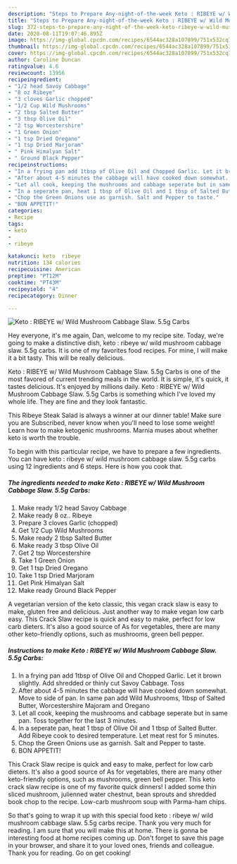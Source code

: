 ```yaml
---
description: "Steps to Prepare Any-night-of-the-week Keto : RIBEYE w/ Wild Mushroom Cabbage Slaw. 5.5g Carbs"
title: "Steps to Prepare Any-night-of-the-week Keto : RIBEYE w/ Wild Mushroom Cabbage Slaw. 5.5g Carbs"
slug: 372-steps-to-prepare-any-night-of-the-week-keto-ribeye-w-wild-mushroom-cabbage-slaw-55g-carbs
date: 2020-08-11T19:07:46.895Z
image: https://img-global.cpcdn.com/recipes/6544ac328a107899/751x532cq70/keto-ribeye-w-wild-mushroom-cabbage-slaw-55g-carbs-recipe-main-photo.jpg
thumbnail: https://img-global.cpcdn.com/recipes/6544ac328a107899/751x532cq70/keto-ribeye-w-wild-mushroom-cabbage-slaw-55g-carbs-recipe-main-photo.jpg
cover: https://img-global.cpcdn.com/recipes/6544ac328a107899/751x532cq70/keto-ribeye-w-wild-mushroom-cabbage-slaw-55g-carbs-recipe-main-photo.jpg
author: Caroline Duncan
ratingvalue: 4.6
reviewcount: 13956
recipeingredient:
- "1/2 head Savoy Cabbage"
- "8 oz Ribeye"
- "3 cloves Garlic chopped"
- "1/2 Cup Wild Mushrooms"
- "2 tbsp Salted Butter"
- "3 tbsp Olive Oil"
- "2 tsp Worcestershire"
- "1 Green Onion"
- "1 tsp Dried Oregano"
- "1 tsp Dried Marjoram"
- " Pink Himalyan Salt"
- " Ground Black Pepper"
recipeinstructions:
- "In a frying pan add 1tbsp of Olive Oil and Chopped Garlic. Let it brown slightly. Add shredded or thinly cut Savoy Cabbage. Toss"
- "After about 4-5 minutes the cabbage will have cooked down somewhat. Move to side of pan. In same pan add Wild Mushrooms, 1tbsp of Salted Butter, Worcestershire Majoram and Oregano"
- "Let all cook, keeping the mushrooms and cabbage seperate but in same pan. Toss together for the last 3 minutes."
- "In a seperate pan, heat 1 tbsp of Olive Oil and 1 tbsp of Salted Butter. Add Ribeye cook to desired temperature. Let meat rest for 5 minutes."
- "Chop the Green Onions use as garnish. Salt and Pepper to taste."
- "BON APPETIT!"
categories:
- Recipe
tags:
- keto
- 
- ribeye

katakunci: keto  ribeye 
nutrition: 134 calories
recipecuisine: American
preptime: "PT12M"
cooktime: "PT43M"
recipeyield: "4"
recipecategory: Dinner

---
```



![Keto : RIBEYE w/ Wild Mushroom Cabbage Slaw. 5.5g Carbs](https://img-global.cpcdn.com/recipes/6544ac328a107899/751x532cq70/keto-ribeye-w-wild-mushroom-cabbage-slaw-55g-carbs-recipe-main-photo.jpg)

Hey everyone, it's me again, Dan, welcome to my recipe site. Today, we're going to make a distinctive dish, keto : ribeye w/ wild mushroom cabbage slaw. 5.5g carbs. It is one of my favorites food recipes. For mine, I will make it a bit tasty. This will be really delicious.

Keto : RIBEYE w/ Wild Mushroom Cabbage Slaw. 5.5g Carbs is one of the most favored of current trending meals in the world. It is simple, it's quick, it tastes delicious. It's enjoyed by millions daily. Keto : RIBEYE w/ Wild Mushroom Cabbage Slaw. 5.5g Carbs is something which I've loved my whole life. They are fine and they look fantastic.

This Ribeye Steak Salad is always a winner at our dinner table! Make sure you are Subscribed, never know when you&#39;ll need to lose some weight! Learn how to make ketogenic mushrooms. Marnia muses about whether keto is worth the trouble.


To begin with this particular recipe, we have to prepare a few ingredients. You can have keto : ribeye w/ wild mushroom cabbage slaw. 5.5g carbs using 12 ingredients and 6 steps. Here is how you cook that.

<!--inarticleads1-->

##### The ingredients needed to make Keto : RIBEYE w/ Wild Mushroom Cabbage Slaw. 5.5g Carbs:

1. Make ready 1/2 head Savoy Cabbage
1. Make ready 8 oz.. Ribeye
1. Prepare 3 cloves Garlic (chopped)
1. Get 1/2 Cup Wild Mushrooms
1. Make ready 2 tbsp Salted Butter
1. Make ready 3 tbsp Olive Oil
1. Get 2 tsp Worcestershire
1. Take 1 Green Onion
1. Get 1 tsp Dried Oregano
1. Take 1 tsp Dried Marjoram
1. Get  Pink Himalyan Salt
1. Make ready  Ground Black Pepper


A vegetarian version of the keto classic, this vegan crack slaw is easy to make, gluten free and delicious. Just another way to make vegan low carb easy. This Crack Slaw recipe is quick and easy to make, perfect for low carb dieters. It&#39;s also a good source of As for vegetables, there are many other keto-friendly options, such as mushrooms, green bell pepper. 

<!--inarticleads2-->

##### Instructions to make Keto : RIBEYE w/ Wild Mushroom Cabbage Slaw. 5.5g Carbs:

1. In a frying pan add 1tbsp of Olive Oil and Chopped Garlic. Let it brown slightly. Add shredded or thinly cut Savoy Cabbage. Toss
1. After about 4-5 minutes the cabbage will have cooked down somewhat. Move to side of pan. In same pan add Wild Mushrooms, 1tbsp of Salted Butter, Worcestershire Majoram and Oregano
1. Let all cook, keeping the mushrooms and cabbage seperate but in same pan. Toss together for the last 3 minutes.
1. In a seperate pan, heat 1 tbsp of Olive Oil and 1 tbsp of Salted Butter. Add Ribeye cook to desired temperature. Let meat rest for 5 minutes.
1. Chop the Green Onions use as garnish. Salt and Pepper to taste.
1. BON APPETIT!


This Crack Slaw recipe is quick and easy to make, perfect for low carb dieters. It&#39;s also a good source of As for vegetables, there are many other keto-friendly options, such as mushrooms, green bell pepper. This keto crack slaw recipe is one of my favorite quick dinners! I added some thin sliced mushroom, julienned water chestnut, bean sprouts and shredded book chop to the recipe. Low-carb mushroom soup with Parma-ham chips. 

So that's going to wrap it up with this special food keto : ribeye w/ wild mushroom cabbage slaw. 5.5g carbs recipe. Thank you very much for reading. I am sure that you will make this at home. There is gonna be interesting food at home recipes coming up. Don't forget to save this page in your browser, and share it to your loved ones, friends and colleague. Thank you for reading. Go on get cooking!

